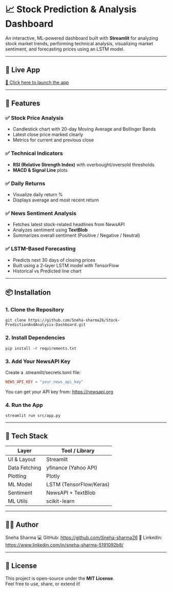 # 📈 Stock Prediction & Analysis Dashboard

An interactive, ML-powered dashboard built with **Streamlit** for analyzing stock market trends, performing technical analysis, visualizing market sentiment, and forecasting prices using an LSTM model.

---

## 🚀 Live App

[🔗 Click here to launch the app]()

---

## 🧠 Features

### ✅ Stock Price Analysis
- Candlestick chart with 20-day Moving Average and Bollinger Bands
- Latest close price marked clearly
- Metrics for current and previous close

### ✅ Technical Indicators
- **RSI (Relative Strength Index)** with overbought/oversold thresholds
- **MACD & Signal Line** plots

### ✅ Daily Returns
- Visualize daily return %
- Displays average and most recent return

### ✅ News Sentiment Analysis
- Fetches latest stock-related headlines from NewsAPI
- Analyzes sentiment using **TextBlob**
- Summarizes overall sentiment (Positive / Negative / Neutral)

### ✅ LSTM-Based Forecasting
- Predicts next 30 days of closing prices
- Built using a 2-layer LSTM model with TensorFlow
- Historical vs Predicted line chart

---

## 📦 Installation

### 1. Clone the Repository
```
git clone https://github.com/Sneha-sharma26/Stock-PredictionAndAnalysis-Dashboard.git
```

### 2. Install Dependencies
```
pip install -r requirements.txt
```

### 3. Add Your NewsAPI Key
Create a .streamlit/secrets.toml file:

```toml
NEWS_API_KEY = "your_news_api_key"
```

You can get your API key from: https://newsapi.org

### 4. Run the App
```
streamlit run src/app.py
```

---


## 🧰 Tech Stack

| Layer         | Tool / Library          |
| ------------- | ----------------------- |
| UI & Layout   | Streamlit               |
| Data Fetching | yfinance (Yahoo API)    |
| Plotting      | Plotly                  |
| ML Model      | LSTM (TensorFlow/Keras) |
| Sentiment     | NewsAPI + TextBlob      |
| ML Utils      | scikit-learn            |

---

## 🙋‍♀️ Author
Sneha Sharma
💻 GitHub: https://github.com/Sneha-sharma26
🔗 LinkedIn: https://www.linkedin.com/in/sneha-sharma-5191092b8/

---

## 📃 License

This project is open-source under the **MIT License**.  
Feel free to use, share, or extend it!